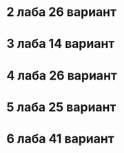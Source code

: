 # 2 лаба   26 вариант

# 3 лаба   14 вариант

# 4 лаба   26 вариант

# 5 лаба   25 вариант

# 6 лаба   41 вариант
